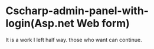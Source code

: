 # Cscharp-admin-panel-with-login(Asp.net Web form)

It is a work I left half way.
those who want can continue.
